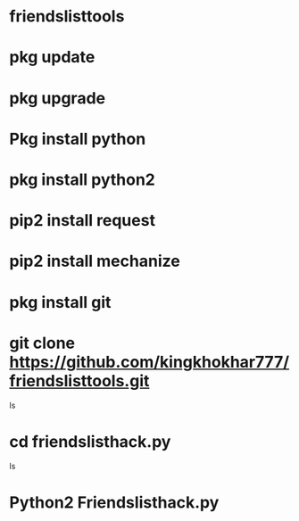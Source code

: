 # friendslisttools
# pkg update 
# pkg upgrade
# Pkg install python
# pkg install python2
# pip2 install request
# pip2 install mechanize
# pkg install git
# git clone https://github.com/kingkhokhar777/friendslisttools.git
ls
# cd friendslisthack.py
ls
# Python2  Friendslisthack.py
